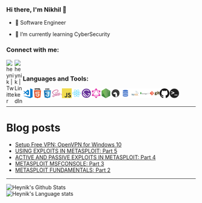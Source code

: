### Hi there, I'm Nikhil 👋

- 🔭 Software Engineer

- 🌱 I’m currently learning CyberSecurity




### Connect with me:

[<img align="left" alt="heynik | Twitter" width="22px" src="https://cdn.jsdelivr.net/npm/simple-icons@v3/icons/twitter.svg" />][twitter]
[<img align="left" alt="heynik | LinkedIn" width="22px" src="https://cdn.jsdelivr.net/npm/simple-icons@v3/icons/linkedin.svg" />][linkedin]

<br />

### Languages and Tools:

<img align="left" alt="Visual Studio Code" width="26px" src="https://raw.githubusercontent.com/github/explore/80688e429a7d4ef2fca1e82350fe8e3517d3494d/topics/visual-studio-code/visual-studio-code.png" />
<img align="left" alt="HTML5" width="26px" src="https://raw.githubusercontent.com/github/explore/80688e429a7d4ef2fca1e82350fe8e3517d3494d/topics/html/html.png" />
<img align="left" alt="CSS3" width="26px" src="https://raw.githubusercontent.com/github/explore/80688e429a7d4ef2fca1e82350fe8e3517d3494d/topics/css/css.png" />
<img align="left" alt="Sass" width="26px" src="https://raw.githubusercontent.com/github/explore/80688e429a7d4ef2fca1e82350fe8e3517d3494d/topics/sass/sass.png" />
<img align="left" alt="JavaScript" width="26px" src="https://raw.githubusercontent.com/github/explore/80688e429a7d4ef2fca1e82350fe8e3517d3494d/topics/javascript/javascript.png" />
<img align="left" alt="React" width="26px" src="https://raw.githubusercontent.com/github/explore/80688e429a7d4ef2fca1e82350fe8e3517d3494d/topics/react/react.png" />
<img align="left" alt="Gatsby" width="26px" src="https://raw.githubusercontent.com/github/explore/e94815998e4e0713912fed477a1f346ec04c3da2/topics/gatsby/gatsby.png" />
<img align="left" alt="GraphQL" width="26px" src="https://raw.githubusercontent.com/github/explore/80688e429a7d4ef2fca1e82350fe8e3517d3494d/topics/graphql/graphql.png" />
<img align="left" alt="Node.js" width="26px" src="https://raw.githubusercontent.com/github/explore/80688e429a7d4ef2fca1e82350fe8e3517d3494d/topics/nodejs/nodejs.png" />
<img align="left" alt="Deno" width="26px" src="https://raw.githubusercontent.com/github/explore/361e2821e2dea67711cde99c9c40ed357061cf27/topics/deno/deno.png" />
<img align="left" alt="SQL" width="26px" src="https://raw.githubusercontent.com/github/explore/80688e429a7d4ef2fca1e82350fe8e3517d3494d/topics/sql/sql.png" />
<img align="left" alt="MySQL" width="26px" src="https://raw.githubusercontent.com/github/explore/80688e429a7d4ef2fca1e82350fe8e3517d3494d/topics/mysql/mysql.png" />
<img align="left" alt="MongoDB" width="26px" src="https://raw.githubusercontent.com/github/explore/80688e429a7d4ef2fca1e82350fe8e3517d3494d/topics/mongodb/mongodb.png" />
<img align="left" alt="Git" width="26px" src="https://raw.githubusercontent.com/github/explore/80688e429a7d4ef2fca1e82350fe8e3517d3494d/topics/git/git.png" />
<img align="left" alt="GitHub" width="26px" src="https://raw.githubusercontent.com/github/explore/78df643247d429f6cc873026c0622819ad797942/topics/github/github.png" />
<img align="left" alt="HTML5" width="26px" src="https://raw.githubusercontent.com/github/explore/80688e429a7d4ef2fca1e82350fe8e3517d3494d/topics/terminal/terminal.png" />

<br />
<br />

---


# Blog posts
<!-- BLOG-POST-LIST:START -->
- [Setup Free VPN: OpenVPN for Windows 10](https://medium.com/cyberxerx/setup-free-vpn-openvpn-for-windows-10-d3e7a1b0b889?source=rss-ef116ef8f6f6------2)
- [USING EXPLOITS IN METASPLOIT: Part 5](https://medium.com/cyberxerx/using-exploits-in-metasploit-part-5-e76929c132d0?source=rss-ef116ef8f6f6------2)
- [ACTIVE AND PASSIVE EXPLOITS IN METASPLOIT: Part 4](https://medium.com/cyberxerx/active-and-passive-exploits-in-metasploit-part-4-c4f86c7f0f0e?source=rss-ef116ef8f6f6------2)
- [METASPLOIT MSFCONSOLE: Part 3](https://medium.com/cyberxerx/metasploit-msfconsole-part-3-95aae118c8a7?source=rss-ef116ef8f6f6------2)
- [METASPLOIT FUNDAMENTALS: Part 2](https://medium.com/cyberxerx/metasploit-fundamentals-part-2-43f1a70b9471?source=rss-ef116ef8f6f6------2)
<!-- BLOG-POST-LIST:END -->

---


<img align="left" alt="Heynik's Github Stats" src="https://github-readme-stats.vercel.app/api?username=heynik&theme=tokyonight&show_icons=true&hide_border=true" />

<br />

<img align="left" alt="Heynik's Language stats" src="https://github-readme-stats.vercel.app/api/top-langs/?username=heynik&theme=blue-green&show_icons=true&hide_border=true" />

<br />



[twitter]: https://twitter.com/Heynik27
[linkedin]: https://www.linkedin.com/in/nikhil-yadav-5a0a58134/
